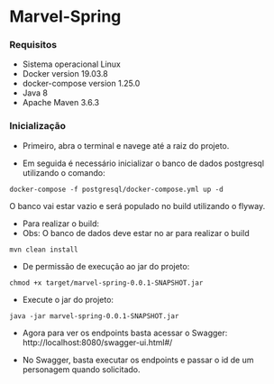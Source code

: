 # Marvel-Spring

### Requisitos
* Sistema operacional Linux
* Docker version 19.03.8
* docker-compose version 1.25.0
* Java 8
* Apache Maven 3.6.3

### Inicialização

* Primeiro, abra o terminal e navege até a raiz do projeto.

* Em seguida é necessário inicializar o banco de dados postgresql utilizando o comando:
```
docker-compose -f postgresql/docker-compose.yml up -d
``` 
 O banco vai estar vazio e será populado no build utilizando o flyway.

* Para realizar o build:
* Obs: O banco de dados deve estar no ar para realizar o build
```
mvn clean install
``` 

* De permissão de execução ao jar do projeto: 
```
chmod +x target/marvel-spring-0.0.1-SNAPSHOT.jar
```

* Execute o jar do projeto:
``` 
java -jar marvel-spring-0.0.1-SNAPSHOT.jar
```

* Agora para ver os endpoints basta acessar o Swagger: http://localhost:8080/swagger-ui.html#/

* No Swagger, basta executar os endpoints e passar o id de um personagem quando solicitado.
